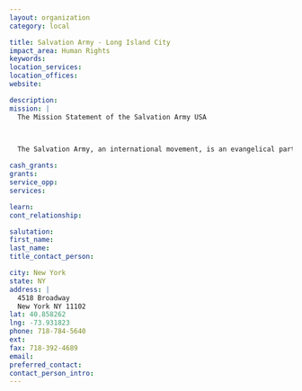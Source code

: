 ```yaml
---
layout: organization
category: local

title: Salvation Army - Long Island City
impact_area: Human Rights
keywords: 
location_services: 
location_offices: 
website: 

description: 
mission: |
  The Mission Statement of the Salvation Army USA

  

  The Salvation Army, an international movement, is an evangelical part of the universal Christian Church. Its message is based on the Bible. Its ministry is motivated by the love of God. Its mission is to preach the gospel of Jesus Christ and to meet human needs in His name without discrimination.

cash_grants: 
grants: 
service_opp: 
services: 

learn: 
cont_relationship: 

salutation: 
first_name: 
last_name: 
title_contact_person: 

city: New York
state: NY
address: |
  4518 Broadway  
  New York NY 11102
lat: 40.858262
lng: -73.931823
phone: 718-784-5640
ext: 
fax: 718-392-4689
email: 
preferred_contact: 
contact_person_intro: 
---
```


